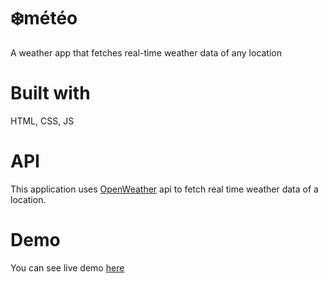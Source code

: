 # ❄️météo

A weather app that fetches real-time weather data of any location

# Built with

HTML, CSS, JS

# API

This application uses [OpenWeather](https://openweathermap.org/current) api to fetch real time weather data of a location.

# Demo

You can see live demo [here](https://le-meteo.netlify.app)
